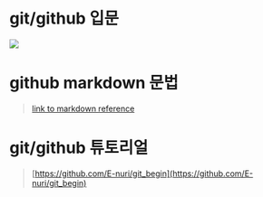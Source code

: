 # git/github 입문
<img src="https://octodex.github.com/images/welcometocat.png">

# github markdown 문법
>[link to markdown reference](https://guides.github.com/features/mastering-markdown/)

# git/github 튜토리얼
>[https://github.com/E-nuri/git_begin](https://github.com/E-nuri/git_begin)
